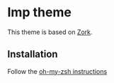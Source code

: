 # Imp theme

This theme is based on [Zork](https://github.com/Bash-it/bash-it/wiki/Themes#zork).

## Installation

Follow the [oh-my-zsh instructions](https://github.com/robbyrussell/oh-my-zsh/wiki/Customization#overriding-and-adding-themes)